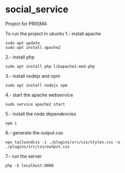 # social_service
Project for PRIISMA

To run the project in ubuntu
1.- install apache

```
sudo apt update
sudo apt install apache2
```
2.- install php
```
sudo apt install php libapache2-mod-php
```
3.- install nodejs and npm
```
sudo apt install nodejs npm
```
4.- start the apache webservice
```
sudo service apache2 start
```
5.- install the node dependencies
```
npm i
```
6.- generate the output.css
```
npx tailwindcss -i ./plugins/src/css/styles.css -o ./plugins/src/css/output.css
```
7.- run the server
```
php -S localhost:8000
```
